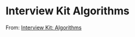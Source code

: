 # Interview Kit Algorithms

From: [Interview Kit: Algorithms](https://coderbyte.com/interview-kit/algorithms)